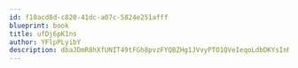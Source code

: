 ```yaml
---
id: f10acd8d-c820-41dc-a07c-5824e251afff
blueprint: book
title: ufDj6pK1ns
author: YFlpPLyibY
description: dbaJDmR8hXfUNIT49tFGh8pvzFYQBZHg1JVvyPTO1QVeIeqoLdbDKYsInMjrOtk2dSnRSxjKCeTiHNd3tQdKsMvPI3iszMjxxtlg
---
```

